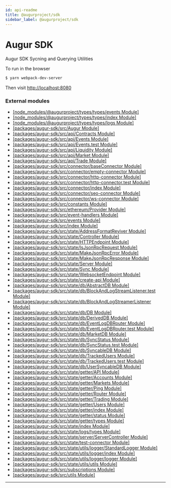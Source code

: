 ```yaml
---
id: api-readme
title: @augurproject/sdk
sidebar_label: @augurproject/sdk
---
```


Augur SDK
=========

Augur SDK Sycning and Querying Utilities

To run in the browser

```sh
$ yarn webpack-dev-server
```

Then visit [http://localhost:8080](http://localhost:8080)

### External modules

* [[node_modules/@augurproject/types/types/events Module]](api-modules-node-modules--augurproject-types-types-events-module.md)
* [[node_modules/@augurproject/types/types/index Module]](api-modules-node-modules--augurproject-types-types-index-module.md)
* [[node_modules/@augurproject/types/types/logs Module]](api-modules-node-modules--augurproject-types-types-logs-module.md)
* [[packages/augur-sdk/src/Augur Module]](api-modules-packages-augur-sdk-src-augur-module.md)
* [[packages/augur-sdk/src/api/Contracts Module]](api-modules-packages-augur-sdk-src-api-contracts-module.md)
* [[packages/augur-sdk/src/api/Events Module]](api-modules-packages-augur-sdk-src-api-events-module.md)
* [[packages/augur-sdk/src/api/Events.test Module]](api-modules-packages-augur-sdk-src-api-events-test-module.md)
* [[packages/augur-sdk/src/api/Liquidity Module]](api-modules-packages-augur-sdk-src-api-liquidity-module.md)
* [[packages/augur-sdk/src/api/Market Module]](api-modules-packages-augur-sdk-src-api-market-module.md)
* [[packages/augur-sdk/src/api/Trade Module]](api-modules-packages-augur-sdk-src-api-trade-module.md)
* [[packages/augur-sdk/src/connector/baseConnector Module]](api-modules-packages-augur-sdk-src-connector-baseconnector-module.md)
* [[packages/augur-sdk/src/connector/empty-connector Module]](api-modules-packages-augur-sdk-src-connector-empty-connector-module.md)
* [[packages/augur-sdk/src/connector/http-connector Module]](api-modules-packages-augur-sdk-src-connector-http-connector-module.md)
* [[packages/augur-sdk/src/connector/http-connector.test Module]](api-modules-packages-augur-sdk-src-connector-http-connector-test-module.md)
* [[packages/augur-sdk/src/connector/index Module]](api-modules-packages-augur-sdk-src-connector-index-module.md)
* [[packages/augur-sdk/src/connector/seo-connector Module]](api-modules-packages-augur-sdk-src-connector-seo-connector-module.md)
* [[packages/augur-sdk/src/connector/ws-connector Module]](api-modules-packages-augur-sdk-src-connector-ws-connector-module.md)
* [[packages/augur-sdk/src/constants Module]](api-modules-packages-augur-sdk-src-constants-module.md)
* [[packages/augur-sdk/src/ethereum/Provider Module]](api-modules-packages-augur-sdk-src-ethereum-provider-module.md)
* [[packages/augur-sdk/src/event-handlers Module]](api-modules-packages-augur-sdk-src-event-handlers-module.md)
* [[packages/augur-sdk/src/events Module]](api-modules-packages-augur-sdk-src-events-module.md)
* [[packages/augur-sdk/src/index Module]](api-modules-packages-augur-sdk-src-index-module.md)
* [[packages/augur-sdk/src/state/AddressFormatReviver Module]](api-modules-packages-augur-sdk-src-state-addressformatreviver-module.md)
* [[packages/augur-sdk/src/state/Controller Module]](api-modules-packages-augur-sdk-src-state-controller-module.md)
* [[packages/augur-sdk/src/state/HTTPEndpoint Module]](api-modules-packages-augur-sdk-src-state-httpendpoint-module.md)
* [[packages/augur-sdk/src/state/IsJsonRpcRequest Module]](api-modules-packages-augur-sdk-src-state-isjsonrpcrequest-module.md)
* [[packages/augur-sdk/src/state/MakeJsonRpcError Module]](api-modules-packages-augur-sdk-src-state-makejsonrpcerror-module.md)
* [[packages/augur-sdk/src/state/MakeJsonRpcResponse Module]](api-modules-packages-augur-sdk-src-state-makejsonrpcresponse-module.md)
* [[packages/augur-sdk/src/state/Server Module]](api-modules-packages-augur-sdk-src-state-server-module.md)
* [[packages/augur-sdk/src/state/Sync Module]](api-modules-packages-augur-sdk-src-state-sync-module.md)
* [[packages/augur-sdk/src/state/WebsocketEndpoint Module]](api-modules-packages-augur-sdk-src-state-websocketendpoint-module.md)
* [[packages/augur-sdk/src/state/create-api Module]](api-modules-packages-augur-sdk-src-state-create-api-module.md)
* [[packages/augur-sdk/src/state/db/AbstractDB Module]](api-modules-packages-augur-sdk-src-state-db-abstractdb-module.md)
* [[packages/augur-sdk/src/state/db/BlockAndLogStreamListener.test Module]](api-modules-packages-augur-sdk-src-state-db-blockandlogstreamlistener-test-module.md)
* [[packages/augur-sdk/src/state/db/BlockAndLogStreamerListener Module]](api-modules-packages-augur-sdk-src-state-db-blockandlogstreamerlistener-module.md)
* [[packages/augur-sdk/src/state/db/DB Module]](api-modules-packages-augur-sdk-src-state-db-db-module.md)
* [[packages/augur-sdk/src/state/db/DerivedDB Module]](api-modules-packages-augur-sdk-src-state-db-deriveddb-module.md)
* [[packages/augur-sdk/src/state/db/EventLogDBRouter Module]](api-modules-packages-augur-sdk-src-state-db-eventlogdbrouter-module.md)
* [[packages/augur-sdk/src/state/db/EventLogDBRouter.test Module]](api-modules-packages-augur-sdk-src-state-db-eventlogdbrouter-test-module.md)
* [[packages/augur-sdk/src/state/db/MarketDB Module]](api-modules-packages-augur-sdk-src-state-db-marketdb-module.md)
* [[packages/augur-sdk/src/state/db/SyncStatus Module]](api-modules-packages-augur-sdk-src-state-db-syncstatus-module.md)
* [[packages/augur-sdk/src/state/db/SyncStatus.test Module]](api-modules-packages-augur-sdk-src-state-db-syncstatus-test-module.md)
* [[packages/augur-sdk/src/state/db/SyncableDB Module]](api-modules-packages-augur-sdk-src-state-db-syncabledb-module.md)
* [[packages/augur-sdk/src/state/db/TrackedUsers Module]](api-modules-packages-augur-sdk-src-state-db-trackedusers-module.md)
* [[packages/augur-sdk/src/state/db/TrackedUsers.test Module]](api-modules-packages-augur-sdk-src-state-db-trackedusers-test-module.md)
* [[packages/augur-sdk/src/state/db/UserSyncableDB Module]](api-modules-packages-augur-sdk-src-state-db-usersyncabledb-module.md)
* [[packages/augur-sdk/src/state/getter/API Module]](api-modules-packages-augur-sdk-src-state-getter-api-module.md)
* [[packages/augur-sdk/src/state/getter/Accounts Module]](api-modules-packages-augur-sdk-src-state-getter-accounts-module.md)
* [[packages/augur-sdk/src/state/getter/Markets Module]](api-modules-packages-augur-sdk-src-state-getter-markets-module.md)
* [[packages/augur-sdk/src/state/getter/Ping Module]](api-modules-packages-augur-sdk-src-state-getter-ping-module.md)
* [[packages/augur-sdk/src/state/getter/Router Module]](api-modules-packages-augur-sdk-src-state-getter-router-module.md)
* [[packages/augur-sdk/src/state/getter/Trading Module]](api-modules-packages-augur-sdk-src-state-getter-trading-module.md)
* [[packages/augur-sdk/src/state/getter/Users Module]](api-modules-packages-augur-sdk-src-state-getter-users-module.md)
* [[packages/augur-sdk/src/state/getter/index Module]](api-modules-packages-augur-sdk-src-state-getter-index-module.md)
* [[packages/augur-sdk/src/state/getter/status Module]](api-modules-packages-augur-sdk-src-state-getter-status-module.md)
* [[packages/augur-sdk/src/state/getter/types Module]](api-modules-packages-augur-sdk-src-state-getter-types-module.md)
* [[packages/augur-sdk/src/state/index Module]](api-modules-packages-augur-sdk-src-state-index-module.md)
* [[packages/augur-sdk/src/state/logs/types Module]](api-modules-packages-augur-sdk-src-state-logs-types-module.md)
* [[packages/augur-sdk/src/state/server/ServerController Module]](api-modules-packages-augur-sdk-src-state-server-servercontroller-module.md)
* [[packages/augur-sdk/src/state/test-connector Module]](api-modules-packages-augur-sdk-src-state-test-connector-module.md)
* [[packages/augur-sdk/src/state/utils/logger/StandardLogger Module]](api-modules-packages-augur-sdk-src-state-utils-logger-standardlogger-module.md)
* [[packages/augur-sdk/src/state/utils/logger/index Module]](api-modules-packages-augur-sdk-src-state-utils-logger-index-module.md)
* [[packages/augur-sdk/src/state/utils/logger/logger Module]](api-modules-packages-augur-sdk-src-state-utils-logger-logger-module.md)
* [[packages/augur-sdk/src/state/utils/utils Module]](api-modules-packages-augur-sdk-src-state-utils-utils-module.md)
* [[packages/augur-sdk/src/subscriptions Module]](api-modules-packages-augur-sdk-src-subscriptions-module.md)
* [[packages/augur-sdk/src/utils Module]](api-modules-packages-augur-sdk-src-utils-module.md)

---

